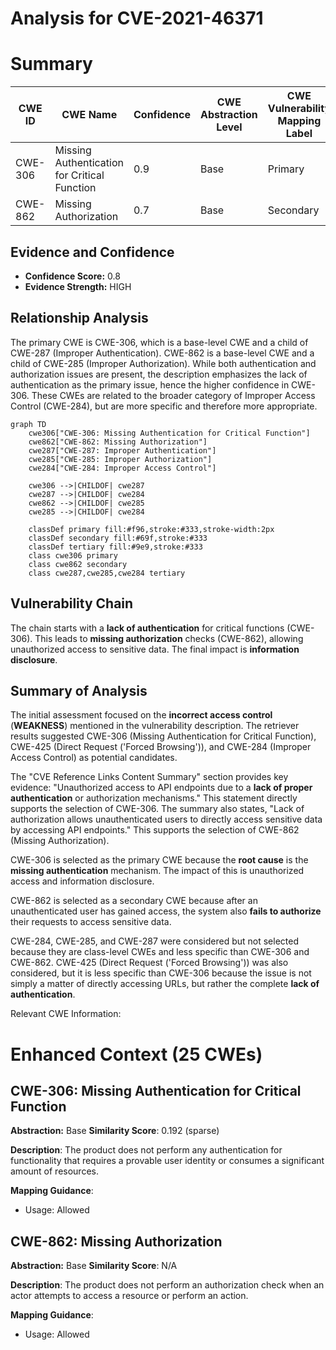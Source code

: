 # Analysis for CVE-2021-46371

# Summary
| CWE ID | CWE Name | Confidence | CWE Abstraction Level | CWE Vulnerability Mapping Label | CWE-Vulnerability Mapping Notes |
|---|---|---|---|---|---|
| CWE-306 | Missing Authentication for Critical Function | 0.9 | Base | Primary | Allowed |
| CWE-862 | Missing Authorization | 0.7 | Base | Secondary | Allowed |

## Evidence and Confidence

*   **Confidence Score:** 0.8
*   **Evidence Strength:** HIGH

## Relationship Analysis
The primary CWE is CWE-306, which is a base-level CWE and a child of CWE-287 (Improper Authentication). CWE-862 is a base-level CWE and a child of CWE-285 (Improper Authorization). While both authentication and authorization issues are present, the description emphasizes the lack of authentication as the primary issue, hence the higher confidence in CWE-306. These CWEs are related to the broader category of Improper Access Control (CWE-284), but are more specific and therefore more appropriate.

```mermaid
graph TD
    cwe306["CWE-306: Missing Authentication for Critical Function"]
    cwe862["CWE-862: Missing Authorization"]
    cwe287["CWE-287: Improper Authentication"]
    cwe285["CWE-285: Improper Authorization"]
    cwe284["CWE-284: Improper Access Control"]

    cwe306 -->|CHILDOF| cwe287
    cwe287 -->|CHILDOF| cwe284
    cwe862 -->|CHILDOF| cwe285
    cwe285 -->|CHILDOF| cwe284

    classDef primary fill:#f96,stroke:#333,stroke-width:2px
    classDef secondary fill:#69f,stroke:#333
    classDef tertiary fill:#9e9,stroke:#333
    class cwe306 primary
    class cwe862 secondary
    class cwe287,cwe285,cwe284 tertiary
```

## Vulnerability Chain
The chain starts with a **lack of authentication** for critical functions (CWE-306). This leads to **missing authorization** checks (CWE-862), allowing unauthorized access to sensitive data. The final impact is **information disclosure**.

## Summary of Analysis
The initial assessment focused on the **incorrect access control** (**WEAKNESS**) mentioned in the vulnerability description. The retriever results suggested CWE-306 (Missing Authentication for Critical Function), CWE-425 (Direct Request ('Forced Browsing')), and CWE-284 (Improper Access Control) as potential candidates.

The "CVE Reference Links Content Summary" section provides key evidence: "Unauthorized access to API endpoints due to a **lack of proper authentication** or authorization mechanisms." This statement directly supports the selection of CWE-306. The summary also states, "Lack of authorization allows unauthenticated users to directly access sensitive data by accessing API endpoints." This supports the selection of CWE-862 (Missing Authorization).

CWE-306 is selected as the primary CWE because the **root cause** is the **missing authentication** mechanism. The impact of this is unauthorized access and information disclosure.

CWE-862 is selected as a secondary CWE because after an unauthenticated user has gained access, the system also **fails to authorize** their requests to access sensitive data.

CWE-284, CWE-285, and CWE-287 were considered but not selected because they are class-level CWEs and less specific than CWE-306 and CWE-862.
CWE-425 (Direct Request ('Forced Browsing')) was also considered, but it is less specific than CWE-306 because the issue is not simply a matter of directly accessing URLs, but rather the complete **lack of authentication**.

Relevant CWE Information:

# Enhanced Context (25 CWEs)

## CWE-306: Missing Authentication for Critical Function
**Abstraction:** Base
**Similarity Score**: 0.192 (sparse)

**Description**:
The product does not perform any authentication for functionality that requires a provable user identity or consumes a significant amount of resources.

**Mapping Guidance**:
- Usage: Allowed

## CWE-862: Missing Authorization
**Abstraction:** Base
**Similarity Score**: N/A

**Description**:
The product does not perform an authorization check when an actor attempts to access a resource or perform an action.

**Mapping Guidance**:
- Usage: Allowed